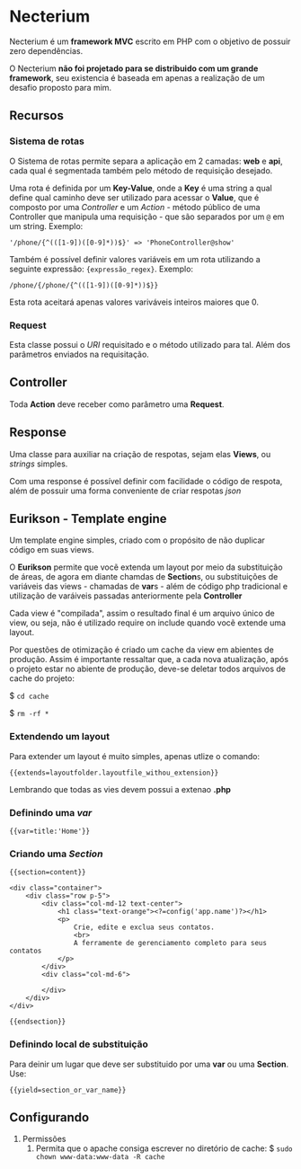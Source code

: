 # Necterium
Necterium é um **framework MVC** escrito em PHP com o objetivo de possuir zero dependências. 

O Necterium **não foi projetado para se distribuido com um grande framework**, seu existencia é baseada em apenas a realização de um desafio proposto para mim.

## Recursos

### Sistema de rotas
O Sistema de rotas permite separa a aplicação em 2 camadas: **web** e **api**, cada qual é segmentada também pelo método de requisição desejado.

Uma rota é definida por um **Key-Value**, onde a **Key** é uma string a qual define qual caminho deve ser utilizado para acessar o **Value**, que é composto por uma *Controller* e um *Action* - método público de uma Controller que manipula uma requisição - que são separados por um `@` em um string. Exemplo:

`'/phone/{^(([1-9])([0-9]*))$}' => 'PhoneController@show'`

Também é possível definir valores variáveis em um rota utilizando a seguinte expressão: `{expressão_regex}`. Exemplo:

`/phone/{/phone/{^(([1-9])([0-9]*))$}}`

Esta rota aceitará apenas valores variváveis inteiros maiores que 0.

### Request
Esta classe possui o *URI* requisitado e o método utilizado para tal. Além dos parâmetros enviados na requisitação.

## Controller
Toda **Action** deve receber como parâmetro uma **Request**.

## Response
Uma classe para auxiliar na criação de respotas, sejam elas **Views**, ou *strings* simples.

Com uma response é possível definir com facilidade o código de respota, além de possuir uma forma conveniente de criar respotas *json*

## Eurikson - Template engine
Um template engine simples, criado com o propósito de não duplicar código em suas views.

O **Eurikson** permite que vocẽ extenda um layout por meio da substituição de áreas, de agora em diante chamdas de **Section**s, ou substituições de variáveis das views - chamadas de **var**s - além de código php tradicional e utilização de varáiveis passadas anteriormente pela **Controller**

Cada view é "compilada", assim o resultado final é um arquivo único de view, ou seja, não é utilizado require on include quando vocẽ extende uma layout.

Por questões de otimização é criado um cache da view em abientes de produção. Assim é importante ressaltar que, a cada nova atualização, após o projeto estar no abiente de produção, deve-se deletar todos arquivos de cache do projeto:

$ `cd cache`

$ `rm -rf *`

### Extendendo um layout
Para extender um layout é muito simples, apenas utlize o comando:

`{{extends=layoutfolder.layoutfile_withou_extension}}`

Lembrando que todas as vies devem possui a extenao **.php**

### Definindo uma *var*

`{{var=title:'Home'}}`

### Criando uma *Section*

```
{{section=content}}

<div class="container">
    <div class="row p-5">
        <div class="col-md-12 text-center">        
            <h1 class="text-orange"><?=config('app.name')?></h1>
            <p>
                Crie, edite e exclua seus contatos.
                <br>
                A ferramente de gerenciamento completo para seus contatos
            </p>
        </div>
        <div class="col-md-6">

        </div>
    </div>
</div>

{{endsection}}
```

### Definindo local de substituição
Para deinir um lugar que deve ser substituido por uma **var** ou uma **Section**. Use:

`{{yield=section_or_var_name}}`

## Configurando
1. Permissões
   1. Permita que o apache consiga escrever no diretório de cache: $ `sudo chown www-data:www-data -R cache`